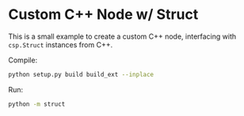 # Custom C++ Node w/ Struct
This is a small example to create a custom C++ node, interfacing with `csp.Struct` instances from C++.

Compile:
```bash
python setup.py build build_ext --inplace
```

Run:
```bash
python -m struct
```
